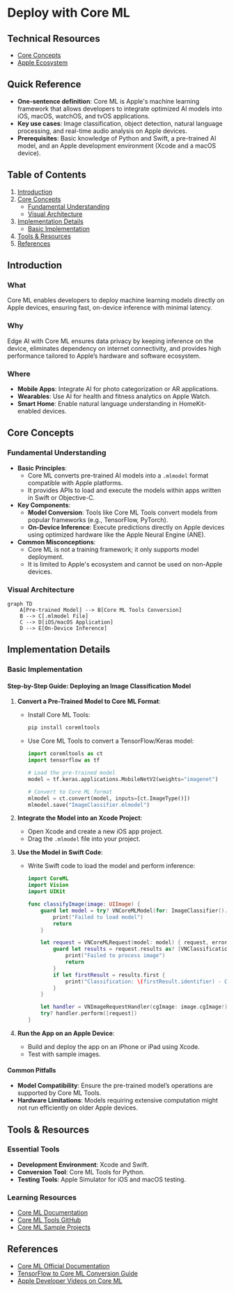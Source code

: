 # Deploy with Core ML

## Technical Resources
- [Core Concepts](../../../concepts/frameworks/coreml)
- [Apple Ecosystem](../../../industry-applications/apple-ecosystem)

## Quick Reference
- **One-sentence definition**: Core ML is Apple's machine learning framework that allows developers to integrate optimized AI models into iOS, macOS, watchOS, and tvOS applications.  
- **Key use cases**: Image classification, object detection, natural language processing, and real-time audio analysis on Apple devices.  
- **Prerequisites**: Basic knowledge of Python and Swift, a pre-trained AI model, and an Apple development environment (Xcode and a macOS device).

## Table of Contents
1. [Introduction](#introduction)
2. [Core Concepts](#core-concepts)
    - [Fundamental Understanding](#fundamental-understanding)
    - [Visual Architecture](#visual-architecture)
3. [Implementation Details](#implementation-details)
    - [Basic Implementation](#basic-implementation)
4. [Tools & Resources](#tools--resources)
5. [References](#references)

## Introduction
### What
Core ML enables developers to deploy machine learning models directly on Apple devices, ensuring fast, on-device inference with minimal latency.

### Why
Edge AI with Core ML ensures data privacy by keeping inference on the device, eliminates dependency on internet connectivity, and provides high performance tailored to Apple’s hardware and software ecosystem.

### Where
- **Mobile Apps**: Integrate AI for photo categorization or AR applications.  
- **Wearables**: Use AI for health and fitness analytics on Apple Watch.  
- **Smart Home**: Enable natural language understanding in HomeKit-enabled devices.  

## Core Concepts
### Fundamental Understanding
- **Basic Principles**:  
    - Core ML converts pre-trained AI models into a `.mlmodel` format compatible with Apple platforms.  
    - It provides APIs to load and execute the models within apps written in Swift or Objective-C.  
- **Key Components**:  
    - **Model Conversion**: Tools like Core ML Tools convert models from popular frameworks (e.g., TensorFlow, PyTorch).  
    - **On-Device Inference**: Execute predictions directly on Apple devices using optimized hardware like the Apple Neural Engine (ANE).  
- **Common Misconceptions**:  
    - Core ML is not a training framework; it only supports model deployment.  
    - It is limited to Apple's ecosystem and cannot be used on non-Apple devices.

### Visual Architecture
```mermaid
graph TD
    A[Pre-trained Model] --> B[Core ML Tools Conversion]
    B --> C[.mlmodel File]
    C --> D[iOS/macOS Application]
    D --> E[On-Device Inference]
```

## Implementation Details
### Basic Implementation
#### Step-by-Step Guide: Deploying an Image Classification Model
1. **Convert a Pre-Trained Model to Core ML Format**:
    - Install Core ML Tools:
      ```bash
      pip install coremltools
      ```
    - Use Core ML Tools to convert a TensorFlow/Keras model:
      ```python
      import coremltools as ct
      import tensorflow as tf

      # Load the pre-trained model
      model = tf.keras.applications.MobileNetV2(weights="imagenet")

      # Convert to Core ML format
      mlmodel = ct.convert(model, inputs=[ct.ImageType()])
      mlmodel.save("ImageClassifier.mlmodel")
      ```

2. **Integrate the Model into an Xcode Project**:
    - Open Xcode and create a new iOS app project.  
    - Drag the `.mlmodel` file into your project.  

3. **Use the Model in Swift Code**:
    - Write Swift code to load the model and perform inference:  
      ```swift
      import CoreML
      import Vision
      import UIKit

      func classifyImage(image: UIImage) {
          guard let model = try? VNCoreMLModel(for: ImageClassifier().model) else {
              print("Failed to load model")
              return
          }

          let request = VNCoreMLRequest(model: model) { request, error in
              guard let results = request.results as? [VNClassificationObservation] else {
                  print("Failed to process image")
                  return
              }
              if let firstResult = results.first {
                  print("Classification: \(firstResult.identifier) - Confidence: \(firstResult.confidence)")
              }
          }

          let handler = VNImageRequestHandler(cgImage: image.cgImage!)
          try? handler.perform([request])
      }
      ```

4. **Run the App on an Apple Device**:
    - Build and deploy the app on an iPhone or iPad using Xcode.  
    - Test with sample images.

#### Common Pitfalls
- **Model Compatibility**: Ensure the pre-trained model’s operations are supported by Core ML Tools.  
- **Hardware Limitations**: Models requiring extensive computation might not run efficiently on older Apple devices.  

## Tools & Resources
### Essential Tools
- **Development Environment**: Xcode and Swift.  
- **Conversion Tool**: Core ML Tools for Python.  
- **Testing Tools**: Apple Simulator for iOS and macOS testing.  

### Learning Resources
- [Core ML Documentation](https://developer.apple.com/documentation/coreml)  
- [Core ML Tools GitHub](https://github.com/apple/coremltools)  
- [Core ML Sample Projects](https://developer.apple.com/documentation/coreml/integrating_a_core_ml_model_into_your_app)  

## References
- [Core ML Official Documentation](https://developer.apple.com/documentation/coreml)  
- [TensorFlow to Core ML Conversion Guide](https://www.tensorflow.org/lite/convert/coreml)  
- [Apple Developer Videos on Core ML](https://developer.apple.com/videos/)  
